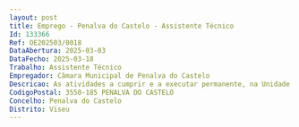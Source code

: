 ```yaml
--- 
layout: post
title: Emprego - Penalva do Castelo - Assistente Técnico
Id: 133366
Ref: OE202503/0018
DataAbertura: 2025-03-03
DataFecho: 2025-03-18
Trabalho: Assistente Técnico
Empregador: Câmara Municipal de Penalva do Castelo
Descricao: As atividades a cumprir e a executar permanente, na Unidade Orgânica de Cultura, são  Assegurar o funcionamento do Espaço Internet, realizando o apoio administrativo, bem como a organização e atualização dos ficheiros dos seus utentes e controlo do tempo de permanência de cada utilizador  Exercício das demais funções cometidas por lei, por deliberação da Câmara, por despacho do Presidente da Câmara e das respetivas chefias.
CodigoPostal: 3550-185 PENALVA DO CASTELO
Concelho: Penalva do Castelo
Distrito: Viseu
--- 
```

